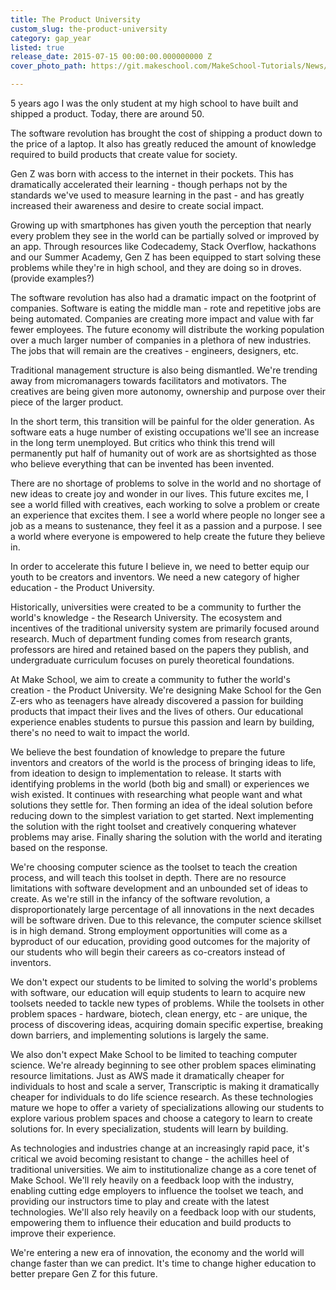 ```yaml
---
title: The Product University
custom_slug: the-product-university
category: gap_year
listed: true
release_date: 2015-07-15 00:00:00.000000000 Z
cover_photo_path: https://git.makeschool.com/MakeSchool-Tutorials/News/856189996f6553c4180d38cecf490b982e524d9d//354a57cf-ce52-42d1-9c82-00600a9dfba6/cover_photo.png

---
```

5 years ago I was the only student at my high school to have built and shipped a product. Today, there are around 50. 

The software revolution has brought the cost of shipping a product down to the price of a laptop. It also has greatly reduced the amount of knowledge required to build products that create value for society. 

Gen Z was born with access to the internet in their pockets. This has dramatically accelerated their learning - though perhaps not by the standards we've used to measure learning in the past - and has greatly increased their awareness and desire to create social impact.

Growing up with smartphones has given youth the perception that nearly every problem they see in the world can be partially solved or improved by an app. Through resources like Codecademy, Stack Overflow, hackathons and our Summer Academy, Gen Z has been equipped to start solving these problems while they're in high school, and they are doing so in droves. (provide examples?)

The software revolution has also had a dramatic impact on the footprint of companies. Software is eating the middle man - rote and repetitive jobs are being automated. Companies are creating more impact and value with far fewer employees. The future economy will distribute the working population over a much larger number of companies in a plethora of new industries. The jobs that will remain are the creatives - engineers, designers, etc.

Traditional management structure is also being dismantled. We're trending away from micromanagers towards facilitators and motivators. The creatives are being given more autonomy, ownership and purpose over their piece of the larger product.

In the short term, this transition will be painful for the older generation. As software eats a huge number of existing occupations we'll see an increase in the long term unemployed. But critics who think this trend will permanently put half of humanity out of work are as shortsighted as those who believe everything that can be invented has been invented. 

There are no shortage of problems to solve in the world and no shortage of new ideas to create joy and wonder in our lives. This future excites me, I see a world filled with creatives, each working to solve a problem or create an experience that excites them. I see a world where people no longer see a job as a means to sustenance, they feel it as a passion and a purpose. I see a world where everyone is empowered to help create the future they believe in.

In order to accelerate this future I believe in, we need to better equip our youth to be creators and inventors. We need a new category of higher education - the Product University. 

Historically, universities were created to be a community to further the world's knowledge - the Research University. The ecosystem and incentives of the traditional university system are primarily focused around research. Much of department funding comes from research grants, professors are hired and retained based on the papers they publish, and undergraduate curriculum focuses on purely theoretical foundations.

At Make School, we aim to create a community to futher the world's creation - the Product University. We're designing Make School for the Gen Z-ers who as teenagers have already discovered a passion for building products that impact their lives and the lives of others. Our educational experience enables students to pursue this passion and learn by building, there's no need to wait to impact the world.

We believe the best foundation of knowledge to prepare the future inventors and creators of the world is the process of bringing ideas to life, from ideation to design to implementation to release. It starts with identifying problems in the world (both big and small) or experiences we wish existed. It continues with researching what people want and what solutions they settle for. Then forming an idea of the ideal solution before reducing down to the simplest variation to get started. Next implementing the solution with the right toolset and creatively conquering whatever problems may arise. Finally sharing the solution with the world and iterating based on the response.

We're choosing computer science as the toolset to teach the creation process, and will teach this toolset in depth. There are no resource limitations with software development and an unbounded set of ideas to create. As we're still in the infancy of the software revolution, a disproportionately large percentage of all innovations in the next decades will be software driven. Due to this relevance, the computer science skillset is in high demand. Strong employment opportunities will come as a byproduct of our education, providing good outcomes for the majority of our students who will begin their careers as co-creators instead of inventors.

We don't expect our students to be limited to solving the world's problems with software, our education will equip students to learn to acquire new toolsets needed to tackle new types of problems. While the toolsets in other problem spaces - hardware, biotech, clean energy, etc - are unique, the process of discovering ideas, acquiring domain specific expertise, breaking down barriers, and implementing solutions is largely the same.

We also don't expect Make School to be limited to teaching computer science. We're already beginning to see other problem spaces eliminating resource limitations. Just as AWS made it dramatically cheaper for individuals to host and scale a server, Transcriptic is making it dramatically cheaper for individuals to do life science research. As these technologies mature we hope to offer a variety of specializations allowing our students to explore various problem spaces and choose a category to learn to create solutions for. In every specialization, students will learn by building.

As technologies and industries change at an increasingly rapid pace, it's critical we avoid becoming resistant to change - the achilles heel of traditional universities. We aim to institutionalize change as a core tenet of Make School. We'll rely heavily on a feedback loop with the industry, enabling cutting edge employers to influence the toolset we teach, and providing our instructors time to play and create with the latest technologies. We'll also rely heavily on a feedback loop with our students, empowering them to influence their education and build products to improve their experience.

We're entering a new era of innovation, the economy and the world will change faster than we can predict. It's time to change higher education to better prepare Gen Z for this future.